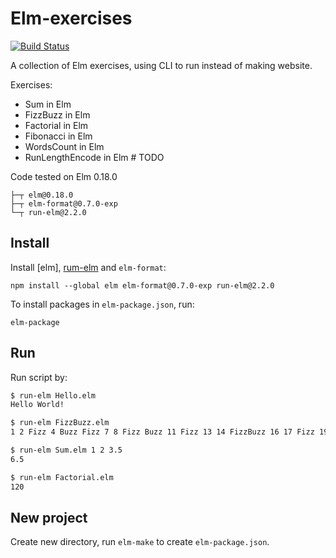 Elm-exercises
=============

[![Build Status](https://travis-ci.org/hvnsweeting/elm-exercises.svg?branch=master)](https://travis-ci.org/hvnsweeting/elm-exercises)

A collection of Elm exercises, using CLI to run instead of making website.

Exercises:
- Sum in Elm
- FizzBuzz in Elm
- Factorial in Elm
- Fibonacci in Elm
- WordsCount in Elm
- RunLengthEncode in Elm # TODO

Code tested on Elm 0.18.0

```
├─┬ elm@0.18.0
├─┬ elm-format@0.7.0-exp
└─┬ run-elm@2.2.0
```

## Install
Install [elm], [rum-elm](https://github.com/jfairbank/run-elm) and `elm-format`:

```
npm install --global elm elm-format@0.7.0-exp run-elm@2.2.0
```

To install packages in `elm-package.json`, run:

```
elm-package
```

## Run

Run script by:

```sh
$ run-elm Hello.elm
Hello World!

$ run-elm FizzBuzz.elm
1 2 Fizz 4 Buzz Fizz 7 8 Fizz Buzz 11 Fizz 13 14 FizzBuzz 16 17 Fizz 19 Buzz Fizz 22 23 Fizz Buzz 26 Fizz 28 29 FizzBuzz 31 32 Fizz 34 Buzz Fizz 37 38 Fizz Buzz 41 Fizz 43 44 FizzBuzz 46 47 Fizz 49 Buzz Fizz 52 53 Fizz Buzz 56 Fizz 58 59 FizzBuzz 61 62 Fizz 64 Buzz Fizz 67 68 Fizz Buzz 71 Fizz 73 74 FizzBuzz 76 77 Fizz 79 Buzz Fizz 82 83 Fizz Buzz 86 Fizz 88 89 FizzBuzz 91 92 Fizz 94 Buzz Fizz 97 98 Fizz Buzz

$ run-elm Sum.elm 1 2 3.5
6.5

$ run-elm Factorial.elm
120
```

## New project

Create new directory, run `elm-make` to create `elm-package.json`.
